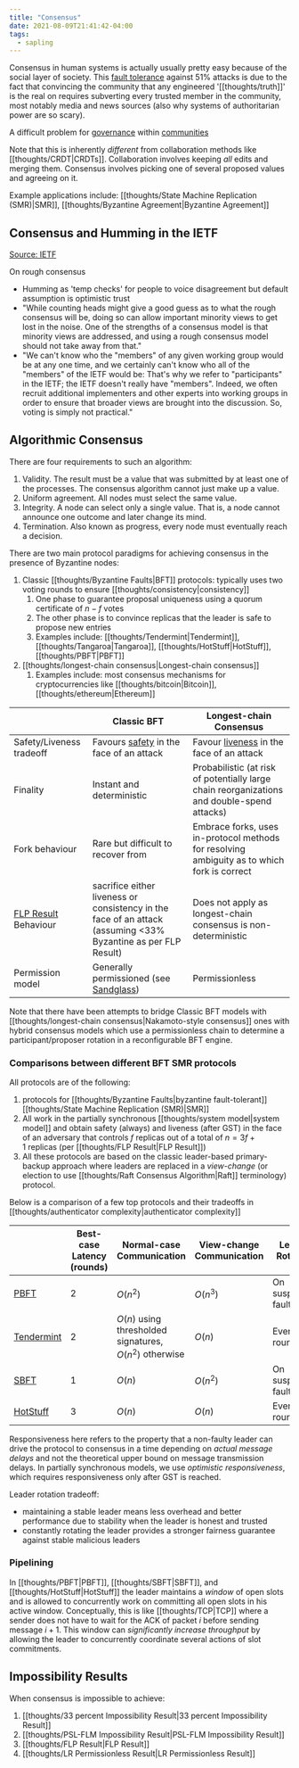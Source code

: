 ```yaml
---
title: "Consensus"
date: 2021-08-09T21:41:42-04:00
tags:
  - sapling
---
```


Consensus in human systems is actually usually pretty easy because of the social layer of society. This [fault tolerance](thoughts/fault%20tolerance.md) against 51% attacks is due to the fact that convincing the community that any engineered '[[thoughts/truth]]' is the real on requires subverting every trusted member in the community, most notably media and news sources (also why systems of authoritarian power are so scary).

A difficult problem for [governance](thoughts/governance.md) within [communities](thoughts/communities.md)

Note that this is inherently _different_ from collaboration methods like [[thoughts/CRDT|CRDTs]]. Collaboration involves keeping _all_ edits and merging them. Consensus involves picking one of several proposed values and agreeing on it.

Example applications include: [[thoughts/State Machine Replication (SMR)|SMR]], [[thoughts/Byzantine Agreement|Byzantine Agreement]]

## Consensus and Humming in the IETF

[Source: IETF](https://datatracker.ietf.org/doc/html/rfc7282)

On rough consensus

- Humming as 'temp checks' for people to voice disagreement but default assumption is optimistic trust
- "While counting heads might give a good guess as to what the rough consensus will be, doing so can allow important minority views to get lost in the noise. One of the strengths of a consensus model is that minority views are addressed, and using a rough consensus model should not take away from that."
- "We can't know who the "members" of any given working group would be at any one time, and we certainly can't know who all of the "members" of the IETF would be: That's why we refer to "participants" in the IETF; the IETF doesn't really have "members". Indeed, we often recruit additional implementers and other experts into working groups in order to ensure that broader views are brought into the discussion. So, voting is simply not practical."

## Algorithmic Consensus

There are four requirements to such an algorithm:

1. Validity. The result must be a value that was submitted by at least one of the processes. The consensus algorithm cannot just make up a value.
2. Uniform agreement. All nodes must select the same value.
3. Integrity. A node can select only a single value. That is, a node cannot announce one outcome and later change its mind.
4. Termination. Also known as progress, every node must eventually reach a decision.

There are two main protocol paradigms for achieving consensus in the presence of Byzantine nodes:

1. Classic [[thoughts/Byzantine Faults|BFT]] protocols: typically uses two voting rounds to ensure [[thoughts/consistency|consistency]]
   1. One phase to guarantee proposal uniqueness using a quorum certificate of $n-f$ votes
   2. The other phase is to convince replicas that the leader is safe to propose new entries
   3. Examples include: [[thoughts/Tendermint|Tendermint]], [[thoughts/Tangaroa|Tangaroa]], [[thoughts/HotStuff|HotStuff]], [[thoughts/PBFT|PBFT]]
2. [[thoughts/longest-chain consensus|Longest-chain consensus]]
   1. Examples include: most consensus mechanisms for cryptocurrencies like [[thoughts/bitcoin|Bitcoin]], [[thoughts/ethereum|Ethereum]]

|                                                | Classic BFT                                                                                                   | Longest-chain Consensus                                                                     |
| ---------------------------------------------- | ------------------------------------------------------------------------------------------------------------- | ------------------------------------------------------------------------------------------- |
| Safety/Liveness tradeoff                       | Favours [safety](/thoughts/safety) in the face of an attack                                                   | Favour [liveness](/thoughts/liveness) in the face of an attack                              |
| Finality                                       | Instant and deterministic                                                                                     | Probabilistic (at risk of potentially large chain reorganizations and double-spend attacks) |
| Fork behaviour                                 | Rare but difficult to recover from                                                                            | Embrace forks, uses in-protocol methods for resolving ambiguity as to which fork is correct |
| [FLP Result](/thoughts/FLP%20Result) Behaviour | sacrifice either liveness or consistency in the face of an attack (assuming <33% Byzantine as per FLP Result) | Does not apply as longest-chain consensus is non-deterministic                              |
| Permission model                               | Generally permissioned (see [Sandglass](/thoughts/Sandglass))                                                 | Permissionless                                                                              |

Note that there have been attempts to bridge Classic BFT models with [[thoughts/longest-chain consensus|Nakamoto-style consensus]] ones with hybrid consensus models which use a permissionless chain to determine a participant/proposer rotation in a reconfigurable BFT engine.

### Comparisons between different BFT SMR protocols

All protocols are of the following:

1.  protocols for [[thoughts/Byzantine Faults|byzantine fault-tolerant]] [[thoughts/State Machine Replication (SMR)|SMR]]
2.  All work in the partially synchronous [[thoughts/system model|system model]] and obtain safety (always) and liveness (after GST) in the face of an adversary that controls $f$ replicas out of a total of $n=3f+1$ replicas (per [[thoughts/FLP Result|FLP Result]])
3.  All these protocols are based on the classic leader-based primary-backup approach where leaders are replaced in a *view-change* (or election to use [[thoughts/Raft Consensus Algorithm|Raft]] terminology) protocol.

Below is a comparison of a few top protocols and their tradeoffs in [[thoughts/authenticator complexity|authenticator complexity]]

|                                    | Best-case Latency (rounds) | Normal-case Communication                               | View-change Communication | Leader Rotation    | Responsiveness |
| ---------------------------------- | -------------------------- | ------------------------------------------------------- | ------------------------- | ------------------ | -------------- |
| [PBFT](/thoughts/PBFT)             | 2                          | $O(n^2)$                                                | $O(n^3)$                  | On suspected fault | Yes            |
| [Tendermint](/thoughts/Tendermint) | 2                          | $O(n)$ using thresholded signatures, $O(n^2)$ otherwise | $O(n)$                    | Every round        | No             |
| [SBFT](/thoughts/SBFT)             | 1                          | $O(n)$                                                  | $O(n^2)$                  | On suspected fault | Yes            |
| [HotStuff](/thoughts/HotStuff)     | 3                          | $O(n)$                                                  | $O(n)$                    | Every round        | Yes            |

Responsiveness here refers to the property that a non-faulty leader can drive the protocol to consensus in a time depending on _actual message delays_ and not the theoretical upper bound on message transmission delays. In partially synchronous models, we use _optimistic responsiveness_, which requires responsiveness only after GST is reached.

Leader rotation tradeoff:

- maintaining a stable leader means less overhead and better performance due to stability when the leader is honest and trusted
- constantly rotating the leader provides a stronger fairness guarantee against stable malicious leaders

### Pipelining

In [[thoughts/PBFT|PBFT]], [[thoughts/SBFT|SBFT]], and [[thoughts/HotStuff|HotStuff]] the leader maintains a *window* of open slots and is allowed to concurrently work on committing all open slots in his active window. Conceptually, this is like [[thoughts/TCP|TCP]] where a sender does not have to wait for the ACK of packet $i$ before sending message $i+1$. This window can _significantly increase throughput_ by allowing the leader to concurrently coordinate several actions of slot commitments.

## Impossibility Results

When consensus is impossible to achieve:

1. [[thoughts/33 percent Impossibility Result|33 percent Impossibility Result]]
2. [[thoughts/PSL-FLM Impossibility Result|PSL-FLM Impossibility Result]]
3. [[thoughts/FLP Result|FLP Result]]
4. [[thoughts/LR Permissionless Result|LR Permissionless Result]]

